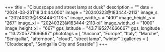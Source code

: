 +++
title = "Cloudscape and street lamp at dusk"
description = ""
date = "2024-03-23T18:34:44.000"
image = "20240323@183444-2113"
image_s = "20240323@183444-2113-s"
image_width_s = "400"
image_height_s = "267"
image_xl = "20240323@183444-2113-xl"
image_width_xl = "1000"
image_height_xl = "667"
gps_latitude = "43.7195274666667"
gps_longitude = "13.2205771666667"
phototags = [ "Ancona", "Europe", "Italy", "Marche", "Senigallia", "afternoon", "cloud", "street lamp", "winter" ]
galleries = [ "Cloudscape", "Senigallia City and Seaside" ]
+++
